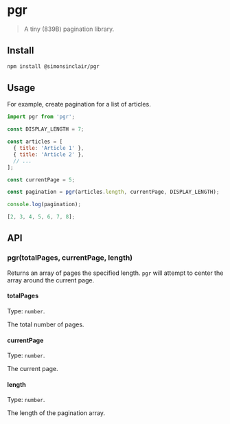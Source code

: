 # pgr

> A tiny (839B) pagination library.

## Install

```sh
npm install @simonsinclair/pgr
```

## Usage

For example, create pagination for a list of articles.

```js
import pgr from 'pgr';

const DISPLAY_LENGTH = 7;

const articles = [
  { title: 'Article 1' },
  { title: 'Article 2' },
  // ...
];

const currentPage = 5;

const pagination = pgr(articles.length, currentPage, DISPLAY_LENGTH);

console.log(pagination);
```

```js
[2, 3, 4, 5, 6, 7, 8];
```

## API

### pgr(totalPages, currentPage, length)

Returns an array of pages the specified length. `pgr` will attempt to center the array around the current page.

#### totalPages

Type: `number`.

The total number of pages.

#### currentPage

Type: `number`.

The current page.

#### length

Type: `number`.

The length of the pagination array.
